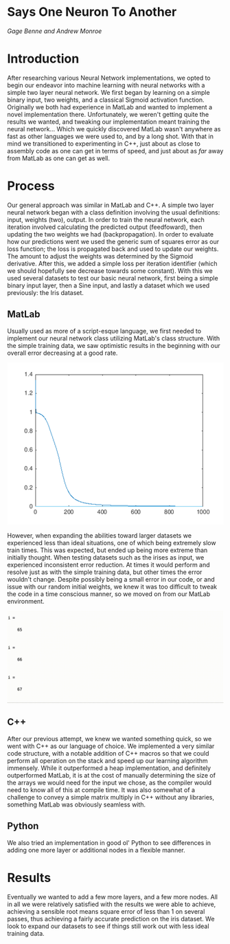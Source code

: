 # Says One Neuron To Another
*Gage Benne and Andrew Monroe*

# Introduction
After researching various Neural Network implementations, we opted to begin our endeavor into machine learning with neural networks with a simple two layer neural network.  We first began by learning on a simple binary input, two weights, and a classical Sigmoid activation function.  Originally we both had experience in MatLab and wanted to implement a novel implementation there.  Unfortunately, we weren't getting quite the results we wanted, and tweaking our implementation meant training the neural network...  Which we quickly discovered MatLab wasn't anywhere as fast as other languages we were used to, and by a long shot.  With that in mind we transitioned to experimenting in C++, just about as close to assembly code as one can get in terms of speed, and just about as *far* away from MatLab as one can get as well.

# Process
Our general approach was similar in MatLab and C++.  A simple two layer neural network began with a class definition involving the usual definitions: input, weights (two), output.  In order to train the neural network, each iteration involved calculating the predicted output (feedfoward), then updating the two weights we had (backpropagation).  In order to evaluate how our predictions went we used the generic sum of squares error as our loss function; the loss is propagated back and used to update our weights.  The amount to adjust the weights was determined by the Sigmoid derivative.  After this, we added a simple loss per iteration identifier (which we should hopefully see decrease towards some constant).  With this we used several datasets to test our basic neural network, first being a simple binary input layer, then a Sine input, and lastly a dataset which we used previously: the Iris dataset.

## MatLab
Usually used as more of a script-esque language, we first needed to implement our neural network class utilizing MatLab's class structure.  With the simple training data, we saw optimistic results in the beginning with our overall error decreasing at a good rate.

![Error](errorMatLab.png)

However, when expanding the abilities toward larger datasets we experienced less than ideal situations, one of which being extremely slow train times.  This was expected, but ended up being more extreme than initially thought.  When testing datasets such as the irises as input, we experienced inconsistent error reduction.  At times it would perform and resolve just as with the simple training data, but other times the error wouldn't change.  Despite possibly being a small error in our code, or and issue with our random initial weights, we knew it was too difficult to tweak the code in a time conscious manner, so we moved on from our MatLab environment.

![Slow](slow.gif)

## C++
After our previous attempt, we knew we wanted something quick, so we went with C++ as our language of choice.  We implemented a very similar code structure, with a notable addition of C++ macros so that we could perform all operation on the stack and speed up our learning algorithm immensely.  While it outperformed a heap implementation, and definitely outperformed MatLab, it is at the cost of manually determining the size of the arrays we would need for the input we chose, as the compiler would need to know all of this at compile time.  It was also somewhat of a challenge to convey a simple matrix multiply in C++ without any libraries, something MatLab was obviously seamless with.

## Python
We also tried an implementation in good ol' Python to see differences in adding one more layer or additional nodes in a flexible manner.

# Results
Eventually we wanted to add a few more layers, and a few more nodes.  All in all we were relatively satisfied with the results we were able to achieve, achieving a sensible root means square error of less than 1 on several passes, thus achieving a fairly accurate prediction on the iris dataset.  We look to expand our datasets to see if things still work out with less ideal training data.
